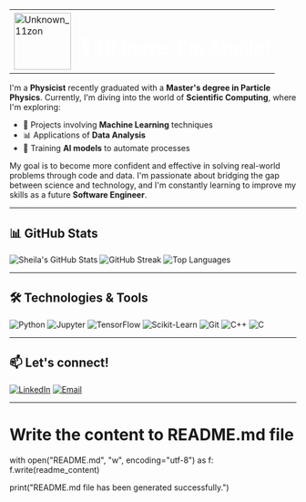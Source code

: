 

<table>
  <tr>
    <td>
      <img src="https://github.com/user-attachments/assets/3e25a87b-0f53-4195-8692-cd98f806cfa7" alt="Unknown_11zon" width="100" height="100">
    </td>
    <td>
      <h1 style="color:white;">👋 Hi there, I'm Sheila!</h1>
    </td>
  </tr>
</table>

I'm a **Physicist** recently graduated with a **Master's degree in Particle Physics**. Currently, I'm diving into the world of **Scientific Computing**, where I'm exploring:

- 🧠 Projects involving **Machine Learning** techniques  
- 📊 Applications of **Data Analysis**  
- 🤖 Training **AI models** to automate processes  

My goal is to become more confident and effective in solving real-world problems through code and data. I'm passionate about bridging the gap between science and technology, and I'm constantly learning to improve my skills as a future **Software Engineer**.



---

## 📊 GitHub Stats
![Sheila's GitHub Stats](https://github-readme-stats.vercel.app/api?username=Elektrx&show_icons=true&theme=nightowl)  ![GitHub Streak](https://github-readme-streak-stats.herokuapp.com/?user=Elektrx&theme=nightowl)
![Top Languages](https://github-readme-stats.vercel.app/api/top-langs/?username=Elektrx&layout=compact&theme=nightowl)  


---

## 🛠️ Technologies & Tools
![Python](https://img.shields.io/badge/Python-997ADB?style=for-the-badge&logo=python&logoColor=white)
![Jupyter](https://img.shields.io/badge/Jupyter-FFFED1?style=for-the-badge&logo=jupyter&logoColor=black)
![TensorFlow](https://img.shields.io/badge/TensorFlow-9AFFDD?style=for-the-badge&logo=tensorflow&logoColor=black)
![Scikit-Learn](https://img.shields.io/badge/Scikit--Learn-997ADB?style=for-the-badge&logo=scikit-learn&logoColor=white)
![Git](https://img.shields.io/badge/Git-FFFED1?style=for-the-badge&logo=git&logoColor=black)
![C++](https://img.shields.io/badge/C++-9AFFDD?style=for-the-badge&logo=c%2B%2B&logoColor=black)
![C](https://img.shields.io/badge/C-997ADB?style=for-the-badge&logo=c&logoColor=white)

---
## 📫 **Let's connect!**  
[![LinkedIn](https://img.shields.io/badge/LinkedIn-Sheila%20Rodríguez%20García-997ADB?style=for-the-badge&logo=linkedin&logoColor=white)](https://www.linkedin.com/in/sheila-rodríguez-garcía-538a02273)
[![Email](https://img.shields.io/badge/Email-sheilargarcia%40outlook.es-9AFFDD?style=for-the-badge&logo=gmail&logoColor=white)](mailto:sheilargarcia@outlook.es)


---

# Write the content to README.md file
with open("README.md", "w", encoding="utf-8") as f:
    f.write(readme_content)

print("README.md file has been generated successfully.")

